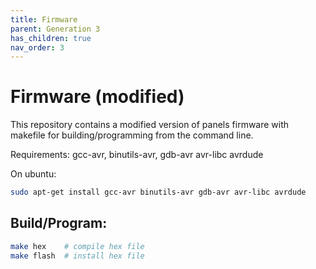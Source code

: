```yaml
---
title: Firmware
parent: Generation 3
has_children: true
nav_order: 3
---
```


# Firmware (modified)

This repository contains a modified version of panels firmware with makefile for building/programming from the command line.

Requirements: gcc-avr, binutils-avr, gdb-avr avr-libc avrdude

On ubuntu:

```bash
sudo apt-get install gcc-avr binutils-avr gdb-avr avr-libc avrdude
```

## Build/Program:

```sh
make hex    # compile hex file
make flash  # install hex file
```